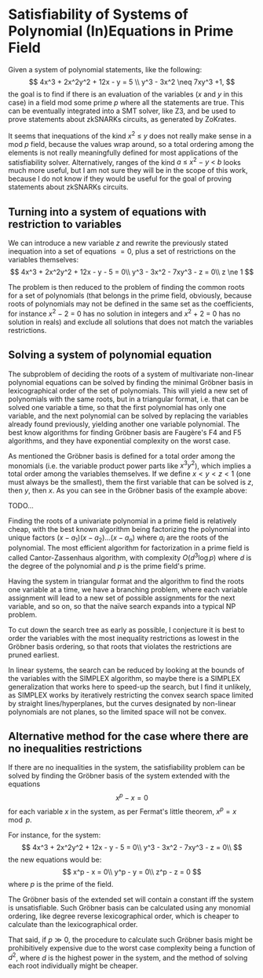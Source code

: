 # Satisfiability of Systems of Polynomial (In)Equations in Prime Field

Given a system of polynomial statements, like the following:
$$
4x^3 + 2x^2y^2 + 12x - y = 5 \\
y^3 - 3x^2 \neq 7xy^3 +1,
$$
the goal is to find if there is an evaluation of the variables ($x$ and $y$ in this case) in a field
mod some prime $p$ where all the statements are true. This can be eventually integrated into a SMT
solver, like Z3, and be used to prove statements about zkSNARKs circuits, as generated by ZoKrates.

It seems that inequations of the kind $x^2~\le~y$ does not really make sense in a mod $p$ field,
because the values wrap around, so a total ordering among the elements is not really meaningfully defined for most applications of the satisfiability solver. Alternatively, ranges of the kind
$a~\le~x^2~-~y~\lt~b$ looks much more useful, but I am not sure they will be in the scope of this
work, because I do not know if they would be useful for the goal of proving statements about zkSNARKs
circuits.

## Turning into a system of equations with restriction to variables

We can introduce a new variable $z$ and rewrite the previously stated inequation into a set of
equations $= 0$, plus a set of restrictions on the variables themselves:
$$
4x^3 + 2x^2y^2 + 12x - y - 5 = 0\\
y^3 - 3x^2 - 7xy^3 - z = 0\\
z \ne 1
$$

The problem is then reduced to the problem of finding the common roots for a set of polynomials (that
belongs in the prime field, obviously, because roots of polynomials may not be defined in the same set as the coefficients, for instance $x^2~-~2~=~0$ has no solution in integers and $x^2~+~2~=~0$ has no solution in reals) and exclude all solutions that does not match the variables restrictions.

## Solving a system of polynomial equation

The subproblem of deciding the roots of a system of multivariate non-linear polynomial equations can
be solved by finding the minimal Gröbner basis in lexicographical order of the set of polynomials.
This will yield a new set of polynomials with the same roots, but in a triangular format, i.e. that
can be solved one variable a time, so that the first polynomial has only one variable, and the next
polynomial can be solved by replacing the variables already found previously, yielding another one
variable polynomial. The best know algorithms for finding Gröbner basis are Faugère's F4 and F5
algorithms, and they have exponential complexity on the worst case.

As mentioned the Gröbner basis is defined for a total order among the monomials (i.e. the variable
product power parts like $x^3y^2$), which implies a total order among the variables themselves.
If we define $x < y < z < 1$ (one must always be the smallest), them the first variable that can be
solved is $z$, then $y$, then $x$. As you can see in the Gröbner basis of the example above:

TODO...

Finding the roots of a univariate polynomial in a prime field is relatively cheap, with the best known
algorithm being factorizing the polynomial into unique factors $(x - a_1)(x - a_2)...(x - a_n)$ where
$a_i$ are the roots of the polynomial. The most efficient algorithm for factorization in a prime
field is called Cantor-Zassenhaus algorithm, with complexity $O(d^3 \log p)$ where $d$ is the degree
of the polynomial and $p$ is the prime field's prime.

Having the system in triangular format and the algorithm to find the roots one variable at a time,
we have a branching problem, where each variable assignment will lead to a new set of possible
assignments for the next variable, and so on, so that the naïve search expands into a typical NP
problem.

To cut down the search tree as early as possible, I conjecture it is best to order the variables with
the most inequality restrictions as lowest in the Gröbner basis ordering, so that roots that
violates the restrictions are pruned earliest.

In linear systems, the search can be reduced by looking at the bounds of the variables with the
SIMPLEX algorithm, so maybe there is a SIMPLEX generalization that works here to speed-up the search,
but I find it unlikely, as SIMPLEX works by iteratively restricting the convex search space limited
by straight lines/hyperplanes, but the curves designated by non-linear polynomials are not planes, so
the limited space will not be convex.

## Alternative method for the case where there are no inequalities restrictions

If there are no inequalities in the system, the satisfiability problem can be solved by finding
the Gröbner basis of the system extended with the equations
$$
x^p - x = 0
$$
for each variable $x$ in the system, as per Fermat's little theorem, $x^p = x \mod p$.

For instance, for the system:
$$
4x^3 + 2x^2y^2 + 12x - y - 5 = 0\\
y^3 - 3x^2 - 7xy^3 - z = 0\\
$$
the new equations would be:
$$
x^p - x = 0\\
y^p - y = 0\\
z^p - z = 0
$$
where $p$ is the prime of the field.

The Gröbner basis of the extended set will contain a constant iff the system is unsatisfiable. Such Gröbner basis can be calculated using any monomial ordering, like degree reverse lexicographical order, which is cheaper to calculate than the lexicographical order.

That said, if $p \gg 0$, the procedure to calculate such Gröbner basis might be prohibitively
expensive due to the worst case complexity being a function of $d^2$, where $d$ is the highest power
in the system, and the method of solving each root individually might be cheaper.